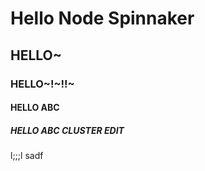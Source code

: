 # Hello Node Spinnaker

## HELLO~

### HELLO~!~!!~

#### HELLO ABC

##### HELLO ABC CLUSTER EDIT

l;;;l sadf
